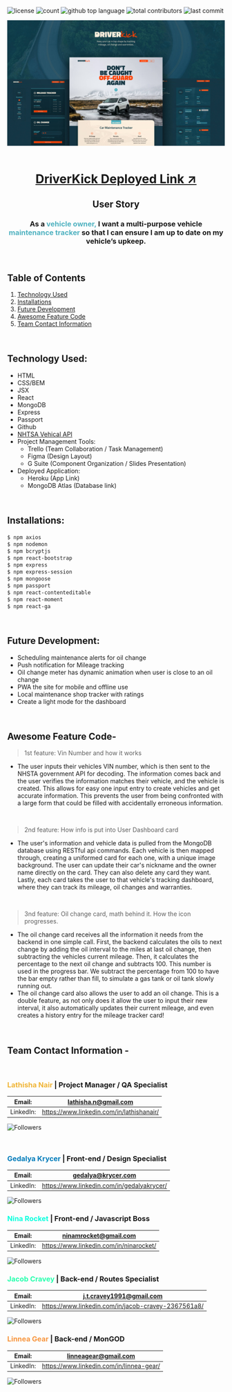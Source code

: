 <!-- # ![Driver Kick](./rm-img/DriverKickLogo.JPG) -->

![license](https://img.shields.io/badge/license-ISC-GREEN)
![count](https://img.shields.io/github/languages/count/NinaRocket/Project3)
![github top language](https://img.shields.io/github/languages/top/NinaRocket/Project3)
![total contributors](https://img.shields.io/github/contributors/NinaRocket/Project3)
![last commit](https://img.shields.io/github/last-commit/NinaRocket/Project3/master)
<br>


![Main Pages](./rm-img/website-preview.jpg)
<br><br>

<center>

# [DriverKick Deployed Link ↗️](https://driverkick.herokuapp.com/)
</center>

## <center> User Story
<center><h3> As a <span style="color:#50B2C0">vehicle owner,</span> I want a multi-purpose vehicle <span style="color:#50B2C0">maintenance tracker</span> so that I can ensure I am up to date on my vehicle’s upkeep.</h3> </center>
 
 <br>
 
## Table of Contents
1. [Technology Used](#technology-used)
2. [Installations](#installations)
3. [Future Development](#future-development)
4. [Awesome Feature Code](#awesome-feature-code)
5. [Team Contact Information](#team-contact-information)

<br>

## Technology Used:
- HTML
- CSS/BEM
- JSX
- React
- MongoDB
- Express
- Passport
- Github
- [NHTSA Vehical API](https://vpic.nhtsa.dot.gov/api/)
- Project Management Tools:
    - Trello (Team Collaboration / Task Management)
    - Figma (Design Layout)
    - G Suite (Component Organization / Slides Presentation)
- Deployed Application:
    - Heroku (App Link)
    - MongoDB Atlas (Database link)

<br>

## Installations:
```
$ npm axios
$ npm nodemon
$ npm bcryptjs
$ npm react-bootstrap
$ npm express
$ npm express-session
$ npm mongoose
$ npm passport
$ npm react-contenteditable
$ npm react-moment
$ npm react-ga
```
<br>
 
## Future Development:

- Scheduling maintenance alerts for oil change
- Push notification for Mileage tracking
- Oil change meter has dynamic animation when user is close to an oil change
- PWA the site for mobile and offline use
- Local maintenance shop tracker with ratings
- Create a light mode for the dashboard

 <br>

 ## Awesome Feature Code-

> 1st feature: Vin Number and how it works
- The user inputs their vehicles VIN number, which is then sent to the NHSTA government API for decoding. The information 
comes back and the user verifies the information matches their vehicle, and the vehicle is created. This allows for easy 
one input entry to create vehicles and get accurate information. This prevents the user from being confronted with a large 
form that could be filled with accidentally erroneous information.
 
 <br>
 
> 2nd feature: How info is put into User Dashboard card
- The user's information and vehicle data is pulled from the MongoDB database using RESTful api commands. Each vehicle is then mapped through, creating a uniformed card for each one, with a unique image background. The user can update their car's nickname and the owner name directly on the card. They can also delete any card they want. Lastly, each card takes the user to that vehicle's tracking dashboard, where they can track its mileage, oil changes and warranties.  

<br>

> 3nd feature: Oil change card, math behind it. How the icon progresses.
- The oil change card receives all the information it needs from the backend in one simple call. First, the backend
calculates the oils to next change by adding the oil interval to the miles at last oil change, then subtracting the 
vehicles current mileage. Then, it calculates the percentage to the next oil change and subtracts 100. This number is
used in the progress bar. We subtract the percentage from 100 to have the bar empty rather than fill, to simulate a gas tank
or oil tank slowly running out.
- The oil change card also allows the user to add an oil change. This is a double feature, as not only does it allow the
user to input their new interval, it also automatically updates their current mileage, and even creates a history entry
for the mileage tracker card!

 <br>

## Team Contact Information -
<br>

### <span style="color:#F0B537">Lathisha Nair</span> | Project Manager / QA Specialist
Email: | <lathisha.n@gmail.com> |
--- | --- 
LinkedIn: | <https://www.linkedin.com/in/lathishanair/> |

![Followers](https://img.shields.io/github/followers/lnair1997?logoColor=%23F0B537&style=social)

<br>

### <span style="color:#007cba">Gedalya Krycer</span> | Front-end / Design Specialist
Email: | <gedalya@krycer.com> |
--- | --- 
LinkedIn: | <https://www.linkedin.com/in/gedalyakrycer/> |

![Followers](https://img.shields.io/github/followers/GedalyaKrycer?logoColor=%23007cba&style=social)
<br>

### <span style="color:#0AFFDD">Nina Rocket</span> | Front-end / Javascript Boss
Email: | <ninamrocket@gmail.com> |
--- | --- 
LinkedIn: | <https://www.linkedin.com/in/ninarocket/> |

![Followers](https://img.shields.io/github/followers/NinaRocket?logoColor=%230AFFDD&style=social)
<br>

### <span style="color:#26FFAD">Jacob Cravey</span> | Back-end / Routes Specialist
Email: | <j.t.cravey1991@gmail.com> |
--- | --- 
LinkedIn: | <https://www.linkedin.com/in/jacob-cravey-2367561a8/> |

![Followers](https://img.shields.io/github/followers/jtcravey1991?logoColor=%2326FFAD&style=social)
<br>

### <span style="color:#F8963F">Linnea Gear</span> | Back-end / MonGOD
Email: | <linneagear@gmail.com> |
--- | --- 
LinkedIn: | <https://www.linkedin.com/in/linnea-gear/> |

![Followers](https://img.shields.io/github/followers/linneagear?logoColor=%23F8963F&style=social)

<br>